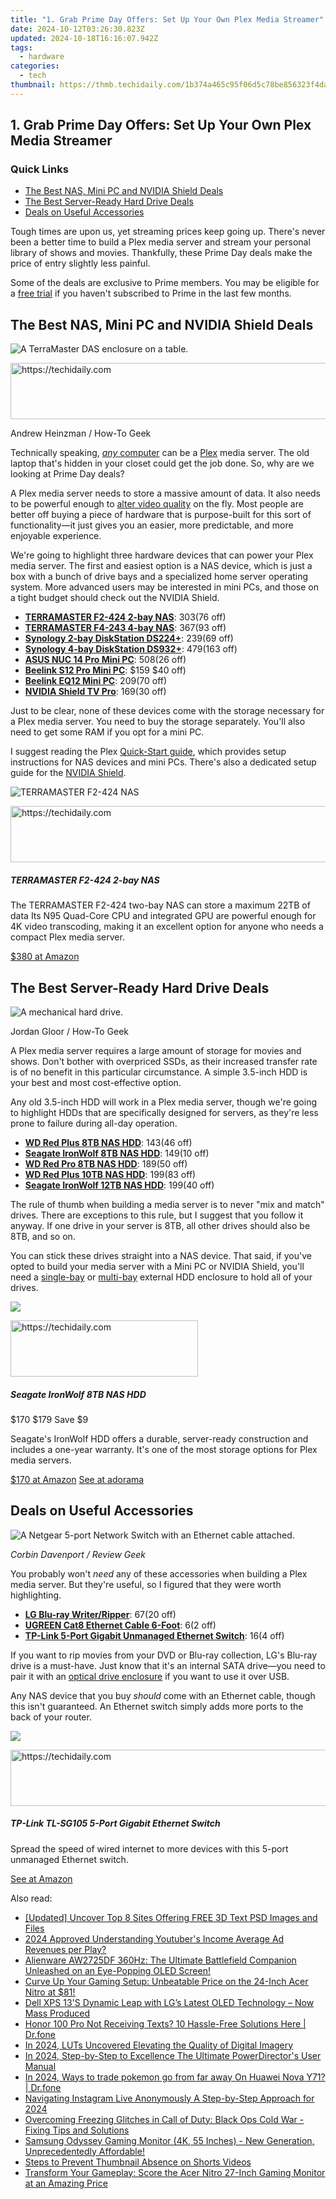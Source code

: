 ```yaml
---
title: "1. Grab Prime Day Offers: Set Up Your Own Plex Media Streamer"
date: 2024-10-12T03:26:30.823Z
updated: 2024-10-18T16:16:07.942Z
tags:
  - hardware
categories:
  - tech
thumbnail: https://thmb.techidaily.com/1b374a465c95f06d5c78be856323f4da5e44fdc10fcab5198bc36f19c430691c.jpg
---
```


## 1. Grab Prime Day Offers: Set Up Your Own Plex Media Streamer

### Quick Links

* [The Best NAS, Mini PC and NVIDIA Shield Deals](https://video-screen-grab.techidaily.com/new-maximize-your-online-interactions-with-these-5-devices-for-2024/)
* [The Best Server-Ready Hard Drive Deals](https://snapchat-videos.techidaily.com/adding-the-latest-social-media-snapchat-to-mac-for-2024/)
* [Deals on Useful Accessories](https://extra-hints.techidaily.com/a-critical-look-at-ustream-with-similar-sites-for-2024/)

 Tough times are upon us, yet streaming prices keep going up. There's never been a better time to build a Plex media server and stream your personal library of shows and movies. Thankfully, these Prime Day deals make the price of entry slightly less painful.

 Some of the deals are exclusive to Prime members. You may be eligible for a [free trial](https://www.amazon.com/gp/help/customer/display.html?nodeId=G6RZ3AA6NQMCKYEM) if you haven't subscribed to Prime in the last few months.

##  The Best NAS, Mini PC and NVIDIA Shield Deals

![A TerraMaster DAS enclosure on a table.](https://static1.howtogeekimages.com/wordpress/wp-content/uploads/2024/06/26.jpg) 

<!-- affiliate ads begin -->
<a href="https://appsumo.8odi.net/c/5597632/2144298/7443" target="_top" id="2144298">
  <img src="//a.impactradius-go.com/display-ad/7443-2144298" border="0" alt="https://techidaily.com" width="728" height="90"/>
</a>
<img height="0" width="0" src="https://appsumo.8odi.net/i/5597632/2144298/7443" style="position:absolute;visibility:hidden;" border="0" />
<!-- affiliate ads end -->

Andrew Heinzman / How-To Geek

 Technically speaking, [_any_ computer](https://twitter-videos.techidaily.com/new-in-2024-the-complete-guide-to-tweeting-visual-content-in-form-of-customized-gifs/) can be a [Plex](https://network-issues.techidaily.com/instantly-eradicate-playback-problems/) media server. The old laptop that's hidden in your closet could get the job done. So, why are we looking at Prime Day deals?

 A Plex media server needs to store a massive amount of data. It also needs to be powerful enough to [alter video quality](https://facebook-video-share.techidaily.com/updated-the-essential-guide-to-verifying-your-youtube-profile/) on the fly. Most people are better off buying a piece of hardware that is purpose-built for this sort of functionality—it just gives you an easier, more predictable, and more enjoyable experience.

 We're going to highlight three hardware devices that can power your Plex media server. The first and easiest option is a NAS device, which is just a box with a bunch of drive bays and a specialized home server operating system. More advanced users may be interested in mini PCs, and those on a tight budget should check out the NVIDIA Shield.

* **[TERRAMASTER F2-424 2-bay NAS](https://www.amazon.com/dp/B0CXPBM2DF?tag=htgprimedaysite-20)**: $303 ($76 off)
* **[TERRAMASTER F4-243 4-bay NAS](https://www.amazon.com/dp/B09VLFYWFY?tag=htgprimedaysite-20)**: $367 ($93 off)
* **[Synology 2-bay DiskStation DS224+](https://shop-links.co/link/?exclusive=1&publisher_slug=itechdaily19598&url=https%3A%2F%2Fclick.linksynergy.com%2Fdeeplink%3Fid%3D2QzUaswX1as%26mid%3D44583%26murl%3Dhttps%253A%252F%252Fwww.newegg.com%252Fsynology-ds124%252Fp%252FN82E16822108840%26u1%3Dhtg2baydiskstationdeal)**: $239 ($69 off)
* **[Synology 4-bay DiskStation DS932+](https://shop-links.co/link/?exclusive=1&publisher_slug=itechdaily19598&url=https%3A%2F%2Fclick.linksynergy.com%2Fdeeplink%3Fid%3D2QzUaswX1as%26mid%3D44583%26murl%3Dhttps%253A%252F%252Fwww.newegg.com%252Fsynology-ds923%252Fp%252F0YH-0064-00009%26u1%3Dhtg4baydiskstationdeal)**: $479 ($163 off)
* **[ASUS NUC 14 Pro Mini PC](https://shop-links.co/link/?exclusive=1&publisher_slug=itechdaily19598&url=https%3A%2F%2Fclick.linksynergy.com%2Fdeeplink%3Fid%3D2QzUaswX1as%26mid%3D44583%26murl%3Dhttps%253A%252F%252Fwww.newegg.com%252Fasus-rnuc14rvku50000ui-nuc-14-pro%252Fp%252FN82E16856110265%26u1%3Dhtgasusnucdeal)**: $508 ($26 off)
* **[Beelink S12 Pro Mini PC](https://amazon.com/dp/B0BVLS7ZHP?tag=htgprimedaysite-20)**: $159 $40 off)
* **[Beelink EQ12 Mini PC](https://amazon.com/dp/B0CYP89CDR?tag=htgprimedaysite-20)**: $209 ($70 off)
* **[NVIDIA Shield TV Pro](https://amazon.com/dp/B07YP9FBMM?tag=htgprimedaysite-20)**: $169 ($30 off)

 Just to be clear, none of these devices come with the storage necessary for a Plex media server. You need to buy the storage separately. You'll also need to get some RAM if you opt for a mini PC.

 I suggest reading the Plex [Quick-Start guide](https://support.plex.tv/articles/200264746-quick-start-step-by-step-guides/), which provides setup instructions for NAS devices and mini PCs. There's also a dedicated setup guide for the [NVIDIA Shield](https://support.plex.tv/articles/221099988-setting-up-and-managing-plex-media-server-on-nvidia-shield/).

![TERRAMASTER F2-424 NAS](https://static1.howtogeekimages.com/wordpress/wp-content/uploads/2024/07/51yvsnas6tl-_ac_sl1500_.jpg) 

<!-- affiliate ads begin -->
<a href="https://laganoo.pxf.io/c/5597632/1528703/16446" target="_top" id="1528703">
  <img src="//a.impactradius-go.com/display-ad/16446-1528703" border="0" alt="https://techidaily.com" width="728" height="90"/>
</a>
<img height="0" width="0" src="https://laganoo.pxf.io/i/5597632/1528703/16446" style="position:absolute;visibility:hidden;" border="0" />
<!-- affiliate ads end -->

#####  TERRAMASTER F2-424 2-bay NAS

The TERRAMASTER F2-424 two-bay NAS can store a maximum 22TB of data Its N95 Quad-Core CPU and integrated GPU are powerful enough for 4K video transcoding, making it an excellent option for anyone who needs a compact Plex media server.

[$380 at Amazon](https://amazon.com/dp/B0CXPBM2DF?tag=htgprimedaysite-20) 

##  The Best Server-Ready Hard Drive Deals

![A mechanical hard drive.](https://static1.howtogeekimages.com/wordpress/wp-content/uploads/2023/09/52974816639_7b4544fc8a_o.jpg) 

Jordan Gloor / How-To Geek  
  
 A Plex media server requires a large amount of storage for movies and shows. Don't bother with overpriced SSDs, as their increased transfer rate is of no benefit in this particular circumstance. A simple 3.5-inch HDD is your best and most cost-effective option.

 Any old 3.5-inch HDD will work in a Plex media server, though we're going to highlight HDDs that are specifically designed for servers, as they're less prone to failure during all-day operation.

* **[WD Red Plus 8TB NAS HDD](https://amazon.com/dp/B0CMQ6SK7W?tag=htgprimedaysite-20)**: $143 ($46 off)
* **[Seagate IronWolf 8TB NAS HDD](https://amazon.com/dp/B084ZV4DXB?tag=htgprimedaysite-20)**: $149 ($10 off)
* **[WD Red Pro 8TB NAS HDD](https://amazon.com/dp/B0D1V2K4LJ?tag=htgprimedaysite-20)**: $189 ($50 off)
* **[WD Red Plus 10TB NAS HDD](https://amazon.com/dp/B08TZPS4QQ?tag=htgprimedaysite-20)**: $199 ($83 off)
* **[Seagate IronWolf 12TB NAS HDD](https://amazon.com/dp/B084ZTSMWF?tag=htgprimedaysite-20)**: $199 ($40 off)

 The rule of thumb when building a media server is to never "mix and match" drives. There are exceptions to this rule, but I suggest that you follow it anyway. If one drive in your server is 8TB, all other drives should also be 8TB, and so on.

 You can stick these drives straight into a NAS device. That said, if you've opted to build your media server with a Mini PC or NVIDIA Shield, you'll need a [single-bay](https://amazon.com/dp/B00LS5NFQ2?tag=htgprimedaysite-20) or [multi-bay](https://amazon.com/dp/B06ZY6DK8N?tag=htgprimedaysite-20) external HDD enclosure to hold all of your drives.

![](https://static1.howtogeekimages.com/wordpress/wp-content/uploads/2023/06/41r29akgr7l-_sl500_-1.jpg) 

<!-- affiliate ads begin -->
<a href="https://aligracehair.sjv.io/c/5597632/1896555/19272" target="_top" id="1896555">
  <img src="//a.impactradius-go.com/display-ad/19272-1896555" border="0" alt="https://techidaily.com" width="300" height="90"/>
</a>
<img height="0" width="0" src="https://aligracehair.sjv.io/i/5597632/1896555/19272" style="position:absolute;visibility:hidden;" border="0" />
<!-- affiliate ads end -->

#####  Seagate IronWolf 8TB NAS HDD

$170 $179 Save $9 

Seagate's IronWolf HDD offers a durable, server-ready construction and includes a one-year warranty. It's one of the most storage options for Plex media servers.

[$170 at Amazon](https://amazon.com/dp/B084ZV4DXB?tag=htgprimedaysite-20) [See at adorama](https://www.adorama.com/set8000vn004.html) 

##  Deals on Useful Accessories

![A Netgear 5-port Network Switch with an Ethernet cable attached.](https://static1.howtogeekimages.com/wordpress/wp-content/uploads/2023/07/c17243d1.png) 

_Corbin Davenport / Review Geek_

 You probably won't _need_ any of these accessories when building a Plex media server. But they're useful, so I figured that they were worth highlighting.

* **[LG Blu-ray Writer/Ripper](https://amazon.com/dp/B00E7B08MS?tag=htgprimedaysite-20)**: $67 ($20 off)
* **[UGREEN Cat8 Ethernet Cable 6-Foot](https://amazon.com/dp/B0875VL1CJ?tag=htgprimedaysite-20)**: $6 ($2 off)
* **[TP-Link 5-Port Gigabit Unmanaged Ethernet Switch](https://amazon.com/dp/B00A128S24?tag=htgprimedaysite-20)**: $16 ($4 off)

 If you want to rip movies from your DVD or Blu-ray collection, LG's Blu-ray drive is a must-have. Just know that it's an internal SATA drive—you need to pair it with an [optical drive enclosure](https://amazon.com/dp/B06XRCCV44?tag=htgprimedaysite-20sure/dp/B06XRCCV44/) if you want to use it over USB.

 Any NAS device that you buy _should_ come with an Ethernet cable, though this isn't guaranteed. An Ethernet switch simply adds more ports to the back of your router.

![](https://static1.howtogeekimages.com/wordpress/wp-content/uploads/2023/06/tp-link-switch-thumbnail.jpg) 

<!-- affiliate ads begin -->
<a href="https://appsumo.8odi.net/c/5597632/2144282/7443" target="_top" id="2144282">
  <img src="//a.impactradius-go.com/display-ad/7443-2144282" border="0" alt="https://techidaily.com" width="728" height="90"/>
</a>
<img height="0" width="0" src="https://appsumo.8odi.net/i/5597632/2144282/7443" style="position:absolute;visibility:hidden;" border="0" />
<!-- affiliate ads end -->

#####  TP-Link TL-SG105 5-Port Gigabit Ethernet Switch

Spread the speed of wired internet to more devices with this 5-port unmanaged Ethernet switch.

[See at Amazon](https://amazon.com/dp/B00A128S24?tag=htgprimedaysite-20)

<ins class="adsbygoogle"
     style="display:block"
     data-ad-format="autorelaxed"
     data-ad-client="ca-pub-7571918770474297"
     data-ad-slot="1223367746"></ins>

<ins class="adsbygoogle"
     style="display:block"
     data-ad-client="ca-pub-7571918770474297"
     data-ad-slot="8358498916"
     data-ad-format="auto"
     data-full-width-responsive="true"></ins>

<span class="atpl-alsoreadstyle">Also read:</span>
<div><ul>
<li><a href="https://some-guidance.techidaily.com/updated-uncover-top-8-sites-offering-free-3d-text-psd-images-and-files/"><u>[Updated] Uncover Top 8 Sites Offering FREE 3D Text PSD Images and Files</u></a></li>
<li><a href="https://youtube-data.techidaily.com/approved-understanding-youtubers-income-average-ad-revenues-per-play/"><u>2024 Approved Understanding Youtuber's Income Average Ad Revenues per Play?</u></a></li>
<li><a href="https://hardware-help.techidaily.com/1723862817622-alienware-aw2725df-360hz-the-ultimate-battlefield-companion-unleashed-on-an-eye-popping-oled-screen/"><u>Alienware AW2725DF 360Hz: The Ultimate Battlefield Companion Unleashed on an Eye-Popping OLED Screen!</u></a></li>
<li><a href="https://hardware-help.techidaily.com/1723862795214-curve-up-your-gaming-setup-unbeatable-price-on-the-24-inch-acer-nitro-at-81/"><u>Curve Up Your Gaming Setup: Unbeatable Price on the 24-Inch Acer Nitro at $81!</u></a></li>
<li><a href="https://hardware-help.techidaily.com/1723862790349-dell-xps-13s-dynamic-leap-with-lgs-latest-oled-technology-now-mass-produced/"><u>Dell XPS 13'S Dynamic Leap with LG’s Latest OLED Technology – Now Mass Produced</u></a></li>
<li><a href="https://change-location.techidaily.com/honor-100-pro-not-receiving-texts-10-hassle-free-solutions-here-drfone-by-drfone-fix-android-problems-fix-android-problems/"><u>Honor 100 Pro Not Receiving Texts? 10 Hassle-Free Solutions Here | Dr.fone</u></a></li>
<li><a href="https://extra-support.techidaily.com/in-2024-luts-uncovered-elevating-the-quality-of-digital-imagery/"><u>In 2024, LUTs Uncovered Elevating the Quality of Digital Imagery</u></a></li>
<li><a href="https://extra-guidance.techidaily.com/in-2024-step-by-step-to-excellence-the-ultimate-powerdirectors-user-manual/"><u>In 2024, Step-by-Step to Excellence The Ultimate PowerDirector's User Manual</u></a></li>
<li><a href="https://android-pokemon-go.techidaily.com/in-2024-ways-to-trade-pokemon-go-from-far-away-on-huawei-nova-y71-drfone-by-drfone-virtual-android/"><u>In 2024, Ways to trade pokemon go from far away On Huawei Nova Y71? | Dr.fone</u></a></li>
<li><a href="https://article-posts.techidaily.com/navigating-instagram-live-anonymously-a-step-by-step-approach-for-2024/"><u>Navigating Instagram Live Anonymously A Step-by-Step Approach for 2024</u></a></li>
<li><a href="https://win-able.techidaily.com/overcoming-freezing-glitches-in-call-of-duty-black-ops-cold-war-fixing-tips-and-solutions/"><u>Overcoming Freezing Glitches in Call of Duty: Black Ops Cold War - Fixing Tips and Solutions</u></a></li>
<li><a href="https://hardware-help.techidaily.com/1723862807977-samsung-odyssey-gaming-monitor-4k-55-inches-new-generation-unprecedentedly-affordable/"><u>Samsung Odyssey Gaming Monitor (4K, 55 Inches) - New Generation, Unprecedentedly Affordable!</u></a></li>
<li><a href="https://youtube-clips.techidaily.com/steps-to-prevent-thumbnail-absence-on-shorts-videos/"><u>Steps to Prevent Thumbnail Absence on Shorts Videos</u></a></li>
<li><a href="https://hardware-help.techidaily.com/1723862807807-transform-your-gameplay-score-the-acer-nitro-27-inch-gaming-monitor-at-an-amazing-price/"><u>Transform Your Gameplay: Score the Acer Nitro 27-Inch Gaming Monitor at an Amazing Price</u></a></li>
</ul></div>

